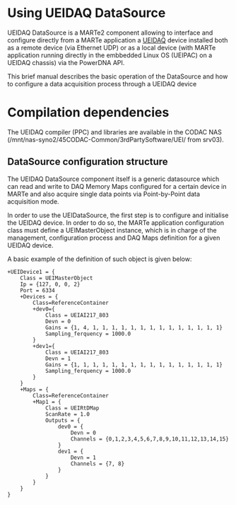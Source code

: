 # Using UEIDAQ DataSource
UEIDAQ DataSource is a MARTe2 component allowing to interface and configure directly from a MARTe application a [UEIDAQ](https://www.ueidaq.com/) device installed both as a remote device (via Ethernet UDP) or as a local device (with MARTe application running directly in the embbedded Linux OS (UEIPAC) on a UEIDAQ chassis) via the PowerDNA API.

This brief manual describes the basic operation of the DataSource and how to configure a data acquisition process through a UEIDAQ device

# Compilation dependencies
The UEIDAQ compiler (PPC) and libraries are available in the CODAC NAS (/mnt/nas-syno2/45CODAC-Common/3rdPartySoftware/UEI/ from srv03).

## DataSource configuration structure
The UEIDAQ DataSource component itself is a generic datasource which can read and write to DAQ Memory Maps configured for a certain device in MARTe and also acquire single data points via Point-by-Point data acquisition mode.

In order to use the UEIDataSource, the first step is to configure and initialise the UEIDAQ device. In order to do so, the MARTe application configuration class must define a UEIMasterObject instance, which is in charge of the management, configuration process and DAQ Maps definition for a given UEIDAQ device.

A basic example of the definition of such object is given below:
```
+UEIDevice1 = {
	Class = UEIMasterObject
	Ip = {127, 0, 0, 2}
	Port = 6334
	+Devices = {
		Class=ReferenceContainer
		+dev0={
			Class = UEIAI217_803
			Devn = 0
			Gains = {1, 4, 1, 1, 1, 1, 1, 1, 1, 1, 1, 1, 1, 1, 1, 1}
			Sampling_ferquency = 1000.0
		}
		+dev1={
			Class = UEIAI217_803
			Devn = 1
			Gains = {1, 1, 1, 1, 1, 1, 1, 1, 1, 1, 1, 1, 1, 1, 1, 1}
			Sampling_ferquency = 1000.0
		}
	}
	+Maps = {
		Class=ReferenceContainer
		+Map1 = {
			Class = UEIRtDMap
			ScanRate = 1.0
			Outputs = {
				dev0 = {
					Devn = 0
					Channels = {0,1,2,3,4,5,6,7,8,9,10,11,12,13,14,15}
				}
				dev1 = {
					Devn = 1
					Channels = {7, 8}
				}
			}
		}
	}
}
```
